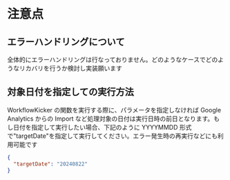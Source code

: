 # 注意点


## エラーハンドリングについて       

全体的にエラーハンドリングは行なっておりません。どのようなケースでどのようなリカバリを行うか検討し実装願います


## 対象日付を指定しての実行方法

WorkflowKicker の関数を実行する際に、パラメータを指定しなければ Google Analytics からの Import など処理対象の日付は実行日時の前日となります。もし日付を指定して実行したい場合、下記のように YYYYMMDD 形式で"targetDate"を指定して実行してください。エラー発生時の再実行などにも利用可能です

```json
{
  "targetDate": "20240822"
}
```